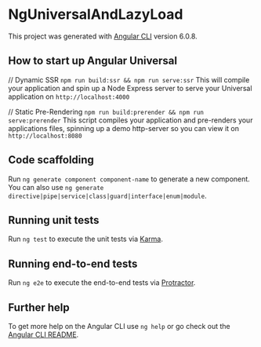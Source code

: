 # NgUniversalAndLazyLoad

This project was generated with [Angular CLI](https://github.com/angular/angular-cli) version 6.0.8.

## How to start up Angular Universal

// Dynamic SSR
`npm run build:ssr && npm run serve:ssr`
This will compile your application and spin up a Node Express server to serve your Universal application on `http://localhost:4000`

// Static Pre-Rendering
`npm run build:prerender && npm run serve:prerender`
This script compiles your application and pre-renders your applications files, spinning up a demo http-server so you can view it on `http://localhost:8080`

## Code scaffolding

Run `ng generate component component-name` to generate a new component. You can also use `ng generate directive|pipe|service|class|guard|interface|enum|module`.

## Running unit tests

Run `ng test` to execute the unit tests via [Karma](https://karma-runner.github.io).

## Running end-to-end tests

Run `ng e2e` to execute the end-to-end tests via [Protractor](http://www.protractortest.org/).

## Further help

To get more help on the Angular CLI use `ng help` or go check out the [Angular CLI README](https://github.com/angular/angular-cli/blob/master/README.md).
